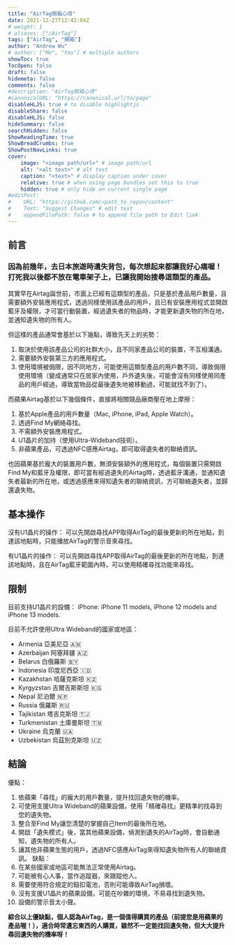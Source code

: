 ```yaml
---
title: "AirTag開箱心得"
date: 2021-12-27T12:42:04Z
# weight: 1
# aliases: ["/AirTag"]
tags: ["AirTag", "開箱"]
author: "Andrew Wu"
# author: ["Me", "You"] # multiple authors
showToc: true
TocOpen: false
draft: false
hidemeta: false
comments: false
#description: "AirTag開箱心得"
#canonicalURL: "https://canonical.url/to/page"
disableHLJS: true # to disable highlightjs
disableShare: false
disableHLJS: false
hideSummary: false
searchHidden: false
ShowReadingTime: true
ShowBreadCrumbs: true
ShowPostNavLinks: true
cover:
    image: "<image path/url>" # image path/url
    alt: "<alt text>" # alt text
    caption: "<text>" # display caption under cover
    relative: true # when using page bundles set this to true
    hidden: true # only hide on current single page
#editPost:
#    URL: "https://github.com/<path_to_repo>/content"
#    Text: "Suggest Changes" # edit text
#    appendFilePath: false # to append file path to Edit link
---
```

## 前言

### 因為前幾年，去日本旅遊時遺失背包，每次想起來都讓我好心痛喔！打死我以後都不放在電車架子上，已讓我開始搜尋這類型的產品。

其實早在Airtag誕世前，市面上已經有這類型的產品，只是基於產品用戶數量，且需要額外安裝應用程式，透過同樣使用該產品的用戶，且已有安裝應用程式並開啟藍牙及權限，才可當行動裝置，經過遺失者的物品時，才能更新遺失物的所在地，並通知遺失物的所有人。

但這樣的產品通常會基於以下幾點，導致先天上的劣勢：
1. 取決於使用該產品公司的社群大小，且不同家產品公司的裝置，不互相溝通。
2. 需要額外安裝第三方的應用程式。
3. 使用環境被侷限，因不同地方，可能使用這類型產品的用戶數不同，導致侷限使用環境（變成通常只在居家內使用，戶外遺失後，可能會沒有同樣使用同產品的用戶經過，導致當物品從最後遺失地被移動過，可能就找不到了）。

而蘋果Airtag基於以下幾個條件，直接將相關競品廠商壓在地上摩擦：
1. 基於Apple產品的用戶數量（Mac, iPhone, iPad, Apple Watch）。
2. 透過Find My網絡尋找。
3. 不需額外安裝應用程式。
4. U1晶片的加持（使用Ultra-Wideband技術）。
5. 非蘋果產品，可透過NFC感應Airtag，即可取得遺失者的聯絡資訊。

也因蘋果基於龐大的裝置用戶數，無須安裝額外的應用程式，每個裝置只需開啟Find My和藍牙及權限，即可當有經過遺失的Airtag時，透過藍牙溝通，並通知遺失者最新的所在地，或透過感應來得知遺失者的聯絡資訊，方可聯絡遺失者，並歸還遺失物。

## 基本操作
沒有U1晶片的操作：
可以先開啟尋找APP取得AirTag的最後更新的所在地點，到達該地點時，只能播放AirTag的警示音來尋找。

有U1晶片的操作：
可以先開啟尋找APP取得AirTag的最後更新的所在地點，到達該地點時，且在AirTag藍牙範圍內時，可以使用精確尋找功能來尋找。

## 限制
目前支持U1晶片的設備：
iPhone:
iPhone 11 models, iPhone 12 models and iPhone 13 models.

目前不允許使用Ultra Wideband的國家或地區：
* Armenia 亞美尼亞 🇦🇲
* Azerbaijan 阿塞拜疆 🇦🇿
* Belarus 白俄羅斯 🇧🇾
* Indonesia 印度尼西亞 🇮🇩
* Kazakhstan 哈薩克斯坦 🇰🇿
* Kyrgyzstan 吉爾吉斯斯坦 🇰🇬
* Nepal 尼泊爾 🇳🇵
* Russia 俄羅斯 🇷🇺
* Tajikistan 塔吉克斯坦 🇹🇯
* Turkmenistan 土庫曼斯坦 🇹🇲
* Ukraine 烏克蘭 🇺🇦
* Uzbekistan 烏茲別克斯坦 🇺🇿

## 結論
優點：
1. 依蘋果「尋找」的龐大的用戶數量，提升找回遺失物的機率。
2. 可使用支援Ultra Wideband的蘋果設備，使用「精確尋找」更精準的找尋到您的遺失物。
3. 整合至Find My讓您清楚的掌握自己Item的最後所在地。
4. 開啟「遺失模式」後，當其他蘋果設備，偵測到遺失的AirTag時，會自動通知，遺失物的所有人。
5. 讓其他非蘋果生態的用戶，透過NFC感應AirTag來得知遺失物所有人的聯絡資訊。
缺點：
1. 在某些國家或地區可能無法正常使用Airtag。
2. 可能被有心人事，當作追蹤器，來跟蹤他人。
3. 需要使用符合規定的鈕扣電池，否則可能導致AirTag損壞。
4. 沒有支援U1晶片的蘋果設備，可能在吵雜的環境，不易尋找到遺失物。
5. 設備的警示音太小聲。

**綜合以上優缺點，個人認為AirTag，是一個值得購買的產品（前提您是用蘋果的產品喔！），適合時常遺忘東西的人購買，雖然不一定能找回遺失物，但大大提升尋回遺失物的機率呀！**